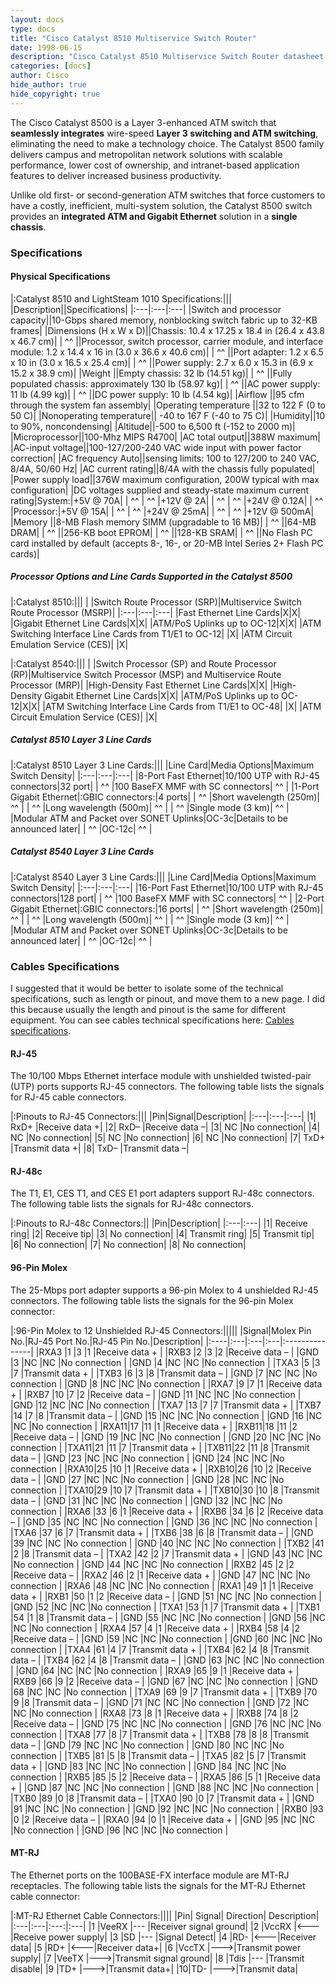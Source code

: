 ```yaml
---
layout: docs
type: docs
title: "Cisco Catalyst 8510 Multiservice Switch Router"
date: 1998-06-15
description: "Cisco Catalyst 8510 Multiservice Switch Router datasheet and specs"
categories: [docs]
author: Cisco
hide_author: true
hide_copyright: true
---
```


The Cisco Catalyst 8500 is a Layer 3-enhanced ATM switch that **seamlessly integrates** wire-speed **Layer 3 switching and ATM switching**,
eliminating the need to make a technology choice.
The Catalyst 8500 family delivers campus and metropolitan network solutions with scalable performance,
lower cost of ownership, and intranet-based application features to deliver increased business productivity.

Unlike old first- or second-generation ATM switches that force customers to have a costly,
inefficient, multi-system solution, the Catalyst 8500 switch provides an
**integrated ATM and Gigabit Ethernet** solution in a **single chassis**.

### Specifications
#### Physical Specifications

|:Catalyst 8510 and LightSteam 1010 Specifications:|||
|Description||Specifications|
|:---|:---|:---|
|Switch and processor capacity||10-Gbps shared memory, nonblocking switch fabric up to 32-KB frames|
|Dimensions (H x W x D)||Chassis: 10.4 x 17.25 x 18.4 in (26.4 x 43.8 x 46.7 cm)|
| ^^                   ||Processor, switch processor, carrier module, and interface module: 1.2 x 14.4 x 16 in (3.0 x 36.6 x 40.6 cm)|
| ^^                   ||Port adapter: 1.2 x 6.5 x 10 in (3.0 x 16.5 x 25.4 cm)|
| ^^                   ||Power supply: 2.7 x 6.0 x 15.3 in (6.9 x 15.2 x 38.9 cm)|
|Weight                ||Empty chassis: 32 lb (14.51 kg)|
| ^^                   ||Fully populated chassis: approximately 130 lb (58.97 kg)|
| ^^                   ||AC power supply: 11 lb (4.99 kg)|
| ^^                   ||DC power supply: 10 lb (4.54 kg)|
|Airflow ||95 cfm through the system fan assembly|
|Operating temperature ||32 to 122 F (0 to 50 C)|
|Nonoperating temperature|| -40 to 167 F (-40 to 75 C)|
|Humidity||10 to 90%, noncondensing|
|Altitude||-500 to 6,500 ft (-152 to 2000 m)|
|Microprocessor||100-Mhz MIPS R4700|
|AC total output||388W maximum|
|AC-input voltage||100-127/200-240 VAC wide input with power factor correction|
|AC frequency Auto||sensing limits: 100 to 127/200 to 240 VAC, 8/4A, 50/60 Hz|
|AC current rating||8/4A with the chassis fully populated|
|Power supply load||376W maximum configuration, 200W typical with max configuration|
|DC voltages supplied and steady-state maximum current rating|System:|+5V @ 70A|
| ^^                                                         | ^^    |+12V @ 2A|
| ^^                                                         | ^^    |+24V @ 0.12A|
| ^^                                                         |Processor:|+5V @ 15A|
| ^^                                                         | ^^    |+24V @ 25mA|
| ^^                                                         | ^^    |+12V @ 500mA|
|Memory                                                     ||8-MB Flash memory SIMM (upgradable to 16 MB)|
| ^^                                                        ||64-MB DRAM|
| ^^                                                        ||256-KB boot EPROM|
| ^^                                                        ||128-KB SRAM|
| ^^                                                        ||No Flash PC card installed by default (accepts 8-, 16-, or 20-MB Intel Series 2+ Flash PC cards)|

##### Processor Options and Line Cards Supported in the Catalyst 8500

|:Catalyst 8510:|||
| |Switch Route Processor (SRP)|Multiservice Switch Route Processor (MSRP)|
|:---|:---|:---|
|Fast Ethernet Line Cards|X|X|
|Gigabit Ethernet Line Cards|X|X|
|ATM/PoS Uplinks up to OC-12|X|X|
|ATM Switching Interface Line Cards from T1/E1 to OC-12| |X|
|ATM Circuit Emulation Service (CES)| |X|

|:Catalyst 8540:|||
| |Switch Processor (SP) and Route Processor (RP)|Multiservice Switch Processor (MSP) and Multiservice Route Processor (MRP)|
|High-Density Fast Ethernet Line Cards|X|X|
|High-Density Gigabit Ethernet Line Cards|X|X|
|ATM/PoS Uplinks up to OC-12|X|X|
|ATM Switching Interface Line Cards from T1/E1 to OC-48| |X|
|ATM Circuit Emulation Service (CES)| |X|

##### Catalyst 8510 Layer 3 Line Cards

|:Catalyst 8510 Layer 3 Line Cards:|||
|Line Card|Media Options|Maximum Switch Density|
|:---|:---|:---|
|8-Port Fast Ethernet|10/100 UTP with RJ-45 connectors|32 port|
|  ^^                |100 BaseFX MMF with SC connectors| ^^   |
|1-Port Gigabit Ethernet|:GBIC connectors:|4 ports|
| ^^                    |Short wavelength (250m)| ^^ |
| ^^                    |Long wavelength (500m)| ^^ |
| ^^                    |Single mode (3 km)| ^^ |
|Modular ATM and Packet over SONET Uplinks|OC-3c|Details to be announced later|
| ^^                    |OC-12c| ^^ |

##### Catalyst 8540 Layer 3 Line Cards

|:Catalyst 8540 Layer 3 Line Cards:|||
|Line Card|Media Options|Maximum Switch Density|
|:---|:---|:---|
|16-Port Fast Ethernet|10/100 UTP with RJ-45 connectors|128 port|
|  ^^                |100 BaseFX MMF with SC connectors| ^^   |
|2-Port Gigabit Ethernet|:GBIC connectors:|16 ports|
| ^^                    |Short wavelength (250m)| ^^ |
| ^^                    |Long wavelength (500m)| ^^ |
| ^^                    |Single mode (3 km)| ^^ |
|Modular ATM and Packet over SONET Uplinks|OC-3c|Details to be announced later|
| ^^                    |OC-12c| ^^ |

### Cables Specifications
I suggested that it would be better to isolate some of the technical specifications, such as length or pinout,
and move them to a new page.
I did this because usually the length and pinout is the same for different equipment.
You can see cables technical specifications here: [Cables specifications](/docs/physical/cables_specifications).

#### RJ-45

The 10/100 Mbps Ethernet interface module with unshielded twisted-pair (UTP) ports supports
RJ-45 connectors. The following table lists the signals for RJ-45 cable connectors.

|:Pinouts to RJ-45 Connectors:|||
|Pin|Signal|Description|
|:---|:---|:---|
|1| RxD+ |Receive data +|
|2| RxD– |Receive data –|
|3| NC |No connection|
|4| NC |No connection|
|5| NC |No connection|
|6| NC |No connection|
|7| TxD+ |Transmit data +|
|8| TxD– |Transmit data –|

#### RJ-48c

The T1, E1, CES T1, and CES E1 port adapters support RJ-48c connectors.
The following table lists the signals for RJ-48c connectors.

|:Pinouts to RJ-48c Connectors:||
|Pin|Description|
|:---|:---|
|1| Receive ring|
|2| Receive tip|
|3| No connection|
|4| Transmit ring|
|5| Transmit tip|
|6| No connection|
|7| No connection|
|8| No connection|

#### 96-Pin Molex

The 25-Mbps port adapter supports a 96-pin Molex to 4 unshielded RJ-45 connectors.
The following table lists the signals for the 96-pin Molex connector:

|:96-Pin Molex to 12 Unshielded RJ-45 Connectors:|||||
|Signal|Molex Pin No.|RJ-45 Port No.|RJ-45 Pin No.|Description|
|:----|:---|:---|:---|:---------------|
|RXA3 |1   |3   |1   |Receive data +  |
|RXB3 |2   |3   |2   |Receive data –  |
|GND  |3   |NC  |NC  |No connection   |
|GND  |4   |NC  |NC  |No connection   |
|TXA3 |5   |3   |7   |Transmit data + |
|TXB3 |6   |3   |8   |Transmit data – |
|GND  |7   |NC  |NC  |No connection	  |
|GND  |8   |NC  |NC  |No connection	  |
|RXA7 |9   |7   |1   |Receive data +  |
|RXB7 |10  |7   |2   |Receive data –  |
|GND  |11  |NC  |NC  |No connection	  |
|GND  |12  |NC  |NC  |No connection	  |
|TXA7 |13  |7   |7   |Transmit data + |
|TXB7 |14  |7   |8   |Transmit data – |
|GND  |15  |NC  |NC  |No connection	  |
|GND  |16  |NC  |NC  |No connection	  |
|RXA11|17  |11  |1   |Receive data +  |
|RXB11|18  |11  |2   |Receive data –  |
|GND  |19  |NC  |NC  |No connection	  |
|GND  |20  |NC  |NC  |No connection	  |
|TXA11|21  |11  |7   |Transmit data + |
|TXB11|22  |11  |8   |Transmit data – |
|GND  |23  |NC  |NC  |No connection	  |
|GND  |24  |NC  |NC  |No connection	  |
|RXA10|25  |10  |1   |Receive data +  |
|RXB10|26  |10  |2   |Receive data –  |
|GND  |27  |NC  |NC  |No connection	  |
|GND  |28  |NC  |NC  |No connection	  |
|TXA10|29  |10  |7   |Transmit data + |
|TXB10|30  |10  |8   |Transmit data – |
|GND  |31  |NC  |NC  |No connection	  |
|GND  |32  |NC  |NC  |No connection	  |
|RXA6 |33  |6   |1   |Receive data +  |
|RXB6 |34  |6   |2   |Receive data –  |
|GND  |35  |NC  |NC  |No connection	  |
|GND  |36  |NC  |NC  |No connection	  |
|TXA6 |37  |6   |7   |Transmit data + |
|TXB6 |38  |6   |8   |Transmit data – |
|GND  |39  |NC  |NC  |No connection	  |
|GND  |40  |NC  |NC  |No connection	  |
|TXB2 |41  |2   |8   |Transmit data – |
|TXA2 |42  |2   |7   |Transmit data + |
|GND  |43  |NC  |NC  |No connection	  |
|GND  |44  |NC  |NC  |No connection	  |
|RXB2 |45  |2   |2   |Receive data –  |
|RXA2 |46  |2   |1   |Receive data +  |
|GND  |47  |NC  |NC  |No connection	  |
|RXA6 |48  |NC  |NC  |No connection	  |
|RXA1 |49  |1   |1   |Receive data +  |
|RXB1 |50  |1   |2   |Receive data –  |
|GND  |51  |NC  |NC  |No connection	  |
|GND  |52  |NC  |NC  |No connection	  |
|TXA1 |53  |1   |7   |Transmit data + |
|TXB1 |54  |1   |8   |Transmit data – |
|GND  |55  |NC  |NC  |No connection	  |
|GND  |56  |NC  |NC  |No connection	  |
|RXA4 |57  |4   |1   |Receive data +  |
|RXB4 |58  |4   |2   |Receive data –  |
|GND  |59  |NC  |NC  |No connection	  |
|GND  |60  |NC  |NC  |No connection	  |
|TXA4 |61  |4   |7   |Transmit data + |
|TXB4 |62  |4   |8   |Transmit data – |
|TXB4 |62  |4   |8   |Transmit data – |
|GND  |63  |NC  |NC  |No connection   |
|GND  |64  |NC  |NC  |No connection   |
|RXA9 |65  |9   |1   |Receive data +  |
|RXB9 |66  |9   |2   |Receive data –  |
|GND  |67  |NC  |NC  |No connection   |
|GND  |68  |NC  |NC  |No connection   |
|TXA9 |69  |9   |7   |Transmit data + |
|TXB9 |70  |9   |8   |Transmit data – |
|GND  |71  |NC  |NC  |No connection   |
|GND  |72  |NC  |NC  |No connection   |
|RXA8 |73  |8   |1   |Receive data +  |
|RXB8 |74  |8   |2   |Receive data –  |
|GND  |75  |NC  |NC  |No connection   |
|GND  |76  |NC  |NC  |No connection   |
|TXA8 |77  |8   |7   |Transmit data + |
|TXB8 |78  |8   |8   |Transmit data – |
|GND  |79  |NC  |NC  |No connection   |
|GND  |80  |NC  |NC  |No connection   |
|TXB5 |81  |5   |8   |Transmit data – |
|TXA5 |82  |5   |7   |Transmit data + |
|GND  |83  |NC  |NC  |No connection   |
|GND  |84  |NC  |NC  |No connection   |
|RXB5 |85  |5   |2   |Receive data –  |
|RXA5 |86  |5   |1   |Receive data +  |
|GND  |87  |NC  |NC  |No connection   |
|GND  |88  |NC  |NC  |No connection   |
|TXB0 |89  |0   |8   |Transmit data – |
|TXA0 |90  |0   |7   |Transmit data + |
|GND  |91  |NC  |NC  |No connection   |
|GND  |92  |NC  |NC  |No connection   |
|RXB0 |93  |0   |2   |Receive data –  |
|RXA0 |94  |0   |1   |Receive data +  |
|GND  |95  |NC  |NC  |No connection   |
|GND  |96  |NC  |NC  |No connection   |

#### MT-RJ

The Ethernet ports on the 100BASE-FX interface module are MT-RJ receptacles.
The following table lists the signals for the MT-RJ Ethernet cable connector:

|:MT-RJ Ethernet Cable Connectors:||||
|Pin| Signal| Direction| Description|
|:---|:---|:---:|:---|
|1 |VeeRX |--- |Receiver signal ground|
|2 |VccRX |<---|Receive power supply|
|3 |SD    |--- |Signal Detect|
|4 |RD-   |<---|Receiver data|
|5 |RD+   |<---|Receiver data+|
|6 |VccTX |--->|Transmit power supply|
|7 |VeeTX |--->|Transmit signal ground|
|8 |Tdis  |--- |Transmit disable|
|9 |TD+   |--->|Transmit data+|
|10|TD-   |--->|Transmit data|

